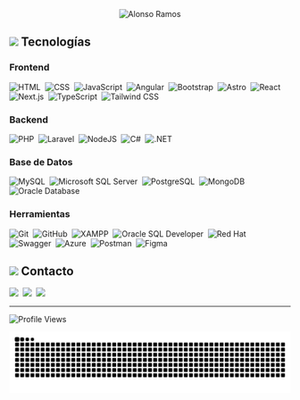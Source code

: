 <div align="center">
	<img src="https://readme-typing-svg.herokuapp.com?font=Architects+Daughter&color=%230afe9d&size=50&center=true&vCenter=true&height=70&width=1000&lines=¡Hola!+soy+Alonso+Ramos;Estudiante+de+Ingeniería+de+Software;Desarrollador+Full+Stack" alt="Alonso Ramos"></img>
</div>

## <img src="https://media2.giphy.com/media/QssGEmpkyEOhBCb7e1/giphy.gif?cid=ecf05e47a0n3gi1bfqntqmob8g9aid1oyj2wr3ds3mg700bl&rid=giphy.gif" width ="20"> Tecnologías

### Frontend
![HTML](https://img.shields.io/badge/html-%23E34F26.svg?style=for-the-badge&logo=html5&logoColor=white)&nbsp;
![CSS](https://img.shields.io/badge/CSS-663399?style=for-the-badge)&nbsp;
![JavaScript](https://img.shields.io/badge/javascript-%23323330.svg?style=for-the-badge&logo=javascript&logoColor=%23F7DF1E)&nbsp;
![Angular](https://img.shields.io/badge/angular-%23DD0031.svg?style=for-the-badge&logo=angular&logoColor=white)&nbsp;
![Bootstrap](https://img.shields.io/badge/bootstrap-%23563D7C.svg?style=for-the-badge&logo=bootstrap&logoColor=white)&nbsp;
![Astro](https://img.shields.io/badge/Astro-fff?style=for-the-badge&logo=astro&logoColor=FF620A&color=352563)&nbsp;
![React](https://img.shields.io/badge/react-61DAFB.svg?style=for-the-badge&logo=react&logoColor=black)&nbsp;
![Next.js](https://img.shields.io/badge/Next.js-black?style=for-the-badge&logo=next.js&logoColor=white)&nbsp;
![TypeScript](https://img.shields.io/badge/TypeScript-007ACC?style=for-the-badge&logo=typescript&logoColor=white)&nbsp;
![Tailwind CSS](https://img.shields.io/badge/Tailwind%20CSS-ffffff?style=for-the-badge&logo=tailwindcss&logoColor=38bdf8)&nbsp;

### Backend
![PHP](https://img.shields.io/badge/php-%23777BB4.svg?style=for-the-badge&logo=php&logoColor=white)&nbsp;
![Laravel](https://img.shields.io/badge/Laravel-FF2D20?style=for-the-badge&logo=laravel&logoColor=white)&nbsp;
![NodeJS](https://img.shields.io/badge/Node.js-43853D?style=for-the-badge&logo=node.js&logoColor=white)&nbsp;
![C#](https://img.shields.io/badge/c%23-%239512ff.svg?style=for-the-badge)&nbsp;
![.NET](https://img.shields.io/badge/.NET-%23512BD4.svg?style=for-the-badge&logo=.net&logoColor=white)&nbsp;

### Base de Datos
![MySQL](https://img.shields.io/badge/MySQL-005C84?style=for-the-badge&logo=mysql&logoColor=white)&nbsp;
![Microsoft SQL Server](https://img.shields.io/badge/Microsoft%20SQL%20Server-CC2927?style=for-the-badge)&nbsp;
![PostgreSQL](https://img.shields.io/badge/PostgreSQL-316192?style=for-the-badge&logo=postgresql&logoColor=white)&nbsp;
![MongoDB](https://img.shields.io/badge/MongoDB-4EA94B?style=for-the-badge&logo=mongodb&logoColor=white)&nbsp;
![Oracle Database](https://img.shields.io/badge/Oracle%20Database-F80000?style=for-the-badge)&nbsp;

### Herramientas
![Git](https://img.shields.io/badge/git-%23F05033.svg?style=for-the-badge&logo=git&logoColor=white)&nbsp;
![GitHub](https://img.shields.io/badge/github-%2324292e.svg?&style=for-the-badge&logo=github&logoColor=white)&nbsp;
![XAMPP](https://img.shields.io/badge/Xampp-F37623?style=for-the-badge&logo=xampp&logoColor=white)&nbsp;
![Oracle SQL Developer](https://img.shields.io/badge/Oracle%20SQL%20Developer-F80000?style=for-the-badge)&nbsp;
![Red Hat](https://img.shields.io/badge/Red%20Hat-EE0000?style=for-the-badge&logo=redhat&logoColor=white)&nbsp;
![Swagger](https://img.shields.io/badge/-Swagger-%23Clojure?style=for-the-badge&logo=swagger&logoColor=white)&nbsp;
![Azure](https://img.shields.io/badge/Azure-0078D4?style=for-the-badge)&nbsp;
![Postman](https://img.shields.io/badge/Postman-FF6C37?style=for-the-badge&logo=postman&logoColor=white)&nbsp;
![Figma](https://img.shields.io/badge/figma-%23F24E1E.svg?style=for-the-badge&logo=figma&logoColor=white)&nbsp;

## <img src="https://media.giphy.com/media/lTRK8EYSTi9JsOCr6T/giphy.gif" width ="25"> Contacto

<a href="https://www.linkedin.com/in/josealonsoramosramos/" target="_blank"><img src="https://raw.githubusercontent.com/UjwalKandi/UjwalKandi/changes-to-readme/svg/linkedin%20rect.svg"></img></a>&nbsp;
<a target="_blank" href="mailto:jose.alonso.ramos.ramos@gmail.com"><img src="https://img.shields.io/badge/Gmail-white?style=for-the-badge&logo=gmail&logoColor=red"></img></a>&nbsp;
<a href="https://alonsoramos.netlify.app/"><img src="https://img.shields.io/badge/portfolio-000000?style=for-the-badge&logo=about.me&logoColor=white"></a>

---

![Profile Views](https://api.visitorbadge.io/api/visitors?path=https%3A%2F%2Fgithub.com%2Falonsoramoss&label=profile%20views&labelColor=%23555555&countColor=%2312c300)

<p align="center">
	<picture>
		<source media="(prefers-color-scheme: dark)" srcset="https://raw.githubusercontent.com/alonsoramoss/alonsoramoss/output/github-contribution-grid-snake-dark.svg">
		<source media="(prefers-color-scheme: light)" srcset="https://raw.githubusercontent.com/alonsoramoss/alonsoramoss/output/github-contribution-grid-snake.svg">
		<img alt="github contribution grid snake animation" src="https://raw.githubusercontent.com/alonsoramoss/alonsoramoss/output/github-contribution-grid-snake.svg">
	</picture>
</p>
